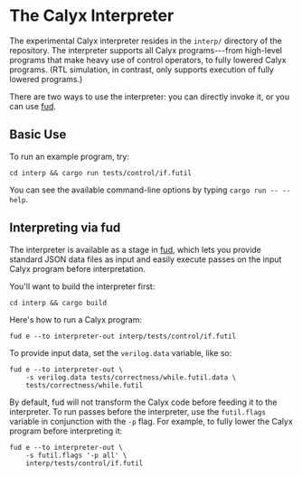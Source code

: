 # The Calyx Interpreter

The experimental Calyx interpreter resides in the `interp/` directory of the
repository.
The interpreter supports all Calyx programs---from high-level programs that
make heavy use of control operators, to fully lowered Calyx programs.
(RTL simulation, in contrast, only supports execution of fully lowered programs.)

There are two ways to use the interpreter: you can directly invoke it, or you can use [fud][].

## Basic Use

To run an example program, try:

    cd interp && cargo run tests/control/if.futil

You can see the available command-line options by typing `cargo run -- --help`.

## Interpreting via fud

The interpreter is available as a stage in [fud][], which lets you provide standard JSON data files as input and easily execute passes on the input Calyx program before interpretation.

You'll want to build the interpreter first:

    cd interp && cargo build

Here's how to run a Calyx program:

    fud e --to interpreter-out interp/tests/control/if.futil

To provide input data, set the `verilog.data` variable, like so:

    fud e --to interpreter-out \
        -s verilog.data tests/correctness/while.futil.data \
        tests/correctness/while.futil

By default, fud will not transform the Calyx code before feeding it to the interpreter.
To run passes before the interpreter, use the `futil.flags` variable in conjunction with the `-p` flag.
For example, to fully lower the Calyx program before interpreting it:

    fud e --to interpreter-out \
        -s futil.flags '-p all' \
        interp/tests/control/if.futil

[fud]: fud/index.md

